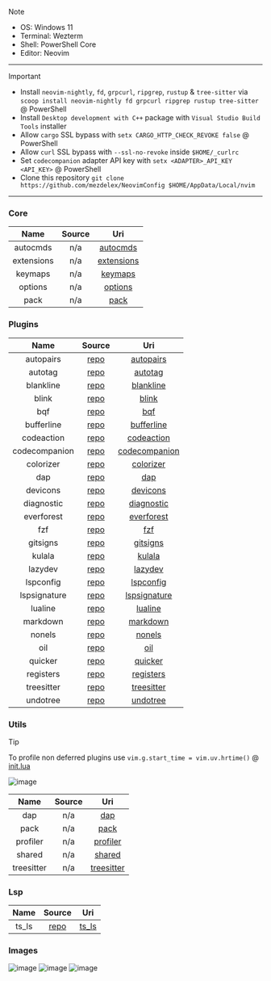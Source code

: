 > [!NOTE]
>
> - OS: Windows 11
> - Terminal: Wezterm
> - Shell: PowerShell Core
> - Editor: Neovim

---

> [!IMPORTANT]
>
> - Install `neovim-nightly`, `fd`, `grpcurl`, `ripgrep`, `rustup` & `tree-sitter` via `scoop install neovim-nightly fd grpcurl ripgrep rustup tree-sitter` @ PowerShell
> - Install `Desktop development with C++` package with `Visual Studio Build Tools` installer
> - Allow `cargo` SSL bypass with `setx CARGO_HTTP_CHECK_REVOKE false` @ PowerShell
> - Allow `curl` SSL bypass with `--ssl-no-revoke` inside `$HOME/_curlrc`
> - Set `codecompanion` adapter API key with `setx <ADAPTER>_API_KEY <API_KEY>` @ PowerShell
> - Clone this repository `git clone https://github.com/mezdelex/NeovimConfig $HOME/AppData/Local/nvim`

---

### Core

|    Name    | Source |                                           Uri                                            |
| :--------: | :----: | :--------------------------------------------------------------------------------------: |
|  autocmds  |  n/a   |   [autocmds](https://github.com/mezdelex/NeovimConfig/blob/main/lua/core/autocmds.lua)   |
| extensions |  n/a   | [extensions](https://github.com/mezdelex/NeovimConfig/blob/main/lua/core/extensions.lua) |
|  keymaps   |  n/a   |    [keymaps](https://github.com/mezdelex/NeovimConfig/blob/main/lua/core/keymaps.lua)    |
|  options   |  n/a   |    [options](https://github.com/mezdelex/NeovimConfig/blob/main/lua/core/options.lua)    |
|    pack    |  n/a   |       [pack](https://github.com/mezdelex/NeovimConfig/blob/main/lua/core/pack.lua)       |

### Plugins

|     Name      |                                Source                                |                                                Uri                                                |
| :-----------: | :------------------------------------------------------------------: | :-----------------------------------------------------------------------------------------------: |
|   autopairs   |           [repo](https://github.com/windwp/nvim-autopairs)           |     [autopairs](https://github.com/mezdelex/NeovimConfig/tree/main/lua/plugins/autopairs.lua)     |
|    autotag    |          [repo](https://github.com/windwp/nvim-ts-autotag)           |       [autotag](https://github.com/mezdelex/NeovimConfig/tree/main/lua/plugins/autotag.lua)       |
|   blankline   |    [repo](https://github.com/lukas-reineke/indent-blankline.nvim)    |     [blankline](https://github.com/mezdelex/NeovimConfig/tree/main/lua/plugins/blankline.lua)     |
|     blink     |             [repo](https://github.com/Saghen/blink.cmp)              |         [blink](https://github.com/mezdelex/NeovimConfig/tree/main/lua/plugins/blink.lua)         |
|      bqf      |           [repo](https://github.com/kevinhwang91/nvim-bqf)           |           [bqf](https://github.com/mezdelex/NeovimConfig/tree/main/lua/plugins/bqf.lua)           |
|  bufferline   |          [repo](https://github.com/akinsho/bufferline.nvim)          |    [bufferline](https://github.com/mezdelex/NeovimConfig/tree/main/lua/plugins/bufferline.lua)    |
|  codeaction   |     [repo](https://github.com/rachartier/tiny-code-action.nvim)      |    [codeaction](https://github.com/mezdelex/NeovimConfig/tree/main/lua/plugins/codeaction.lua)    |
| codecompanion |       [repo](https://github.com/olimorris/codecompanion.nvim)        | [codecompanion](https://github.com/mezdelex/NeovimConfig/tree/main/lua/plugins/codecompanion.lua) |
|   colorizer   |        [repo](https://github.com/norcalli/nvim-colorizer.lua)        |     [colorizer](https://github.com/mezdelex/NeovimConfig/tree/main/lua/plugins/colorizer.lua)     |
|      dap      |           [repo](https://github.com/rcarriga/nvim-dap-ui)            |           [dap](https://github.com/mezdelex/NeovimConfig/tree/main/lua/plugins/dap.lua)           |
|   devicons    |        [repo](https://github.com/nvim-tree/nvim-web-devicons)        |      [devicons](https://github.com/mezdelex/NeovimConfig/tree/main/lua/plugins/devicons.lua)      |
|  diagnostic   |  [repo](https://github.com/rachartier/tiny-inline-diagnostic.nvim)   |    [diagnostic](https://github.com/mezdelex/NeovimConfig/tree/main/lua/plugins/diagnostic.lua)    |
|  everforest   |          [repo](https://github.com/neanias/everforest-nvim)          |    [everforest](https://github.com/mezdelex/NeovimConfig/blob/main/lua/plugins/everforest.lua)    |
|      fzf      |             [repo](https://github.com/ibhagwan/fzf-lua)              |           [fzf](https://github.com/mezdelex/NeovimConfig/tree/main/lua/plugins/fzf.lua)           |
|   gitsigns    |          [repo](https://github.com/lewis6991/gitsigns.nvim)          |      [gitsigns](https://github.com/mezdelex/NeovimConfig/tree/main/lua/plugins/gitsigns.lua)      |
|    kulala     |         [repo](https://github.com/mistweaverco/kulala.nvim)          |        [kulala](https://github.com/mezdelex/NeovimConfig/tree/main/lua/plugins/kulala.lua)        |
|    lazydev    |            [repo](https://github.com/folke/lazydev.nvim)             |       [lazydev](https://github.com/mezdelex/NeovimConfig/tree/main/lua/plugins/lazydev.lua)       |
|   lspconfig   |           [repo](https://github.com/neovim/nvim-lspconfig)           |     [lspconfig](https://github.com/mezdelex/NeovimConfig/tree/main/lua/plugins/lspconfig.lua)     |
| lspsignature  |         [repo](https://github.com/ray-x/lsp_signature.nvim)          |  [lspsignature](https://github.com/mezdelex/NeovimConfig/tree/main/lua/plugins/lspsignature.lua)  |
|    lualine    |         [repo](https://github.com/nvim-lualine/lualine.nvim)         |       [lualine](https://github.com/mezdelex/NeovimConfig/tree/main/lua/plugins/lualine.lua)       |
|   markdown    | [repo](https://github.com/MeanderingProgrammer/render-markdown.nvim) |      [markdown](https://github.com/mezdelex/NeovimConfig/tree/main/lua/plugins/markdown.lua)      |
|    nonels     |          [repo](https://github.com/nvimtools/none-ls.nvim)           |        [nonels](https://github.com/mezdelex/NeovimConfig/tree/main/lua/plugins/nonels.lua)        |
|      oil      |             [repo](https://github.com/stevearc/oil.nvim)             |           [oil](https://github.com/mezdelex/NeovimConfig/tree/main/lua/plugins/oil.lua)           |
|    quicker    |           [repo](https://github.com/stevearc/quicker.nvim)           |       [quicker](https://github.com/mezdelex/NeovimConfig/tree/main/lua/plugins/quicker.lua)       |
|   registers   |         [repo](https://github.com/tversteeg/registers.nvim)          |     [registers](https://github.com/mezdelex/NeovimConfig/tree/main/lua/plugins/registers.lua)     |
|  treesitter   |      [repo](https://github.com/nvim-treesitter/nvim-treesitter)      |    [treesitter](https://github.com/mezdelex/NeovimConfig/tree/main/lua/plugins/treesitter.lua)    |
|   undotree    |              [repo](https://github.com/mbbill/undotree)              |      [undotree](https://github.com/mezdelex/NeovimConfig/tree/main/lua/plugins/undotree.lua)      |

### Utils

> [!TIP]
>
> To profile non deferred plugins use `vim.g.start_time = vim.uv.hrtime()` @ [init.lua](https://github.com/mezdelex/NeovimConfig/tree/main/init.lua)
>
> ![image](https://github.com/user-attachments/assets/a4451de3-b683-4e47-98dd-b2ae92615f67)

|    Name    | Source |                                            Uri                                            |
| :--------: | :----: | :---------------------------------------------------------------------------------------: |
|    dap     |  n/a   |        [dap](https://github.com/mezdelex/NeovimConfig/tree/main/lua/utils/dap.lua)        |
|    pack    |  n/a   |       [pack](https://github.com/mezdelex/NeovimConfig/tree/main/lua/utils/pack.lua)       |
|  profiler  |  n/a   |   [profiler](https://github.com/mezdelex/NeovimConfig/tree/main/lua/utils/profiler.lua)   |
|   shared   |  n/a   |     [shared](https://github.com/mezdelex/NeovimConfig/tree/main/lua/utils/shared.lua)     |
| treesitter |  n/a   | [treesitter](https://github.com/mezdelex/NeovimConfig/tree/main/lua/utils/treesitter.lua) |

### Lsp

| Name  |                                      Source                                      |                                       Uri                                       |
| :---: | :------------------------------------------------------------------------------: | :-----------------------------------------------------------------------------: |
| ts_ls | [repo](https://github.com/typescript-language-server/typescript-language-server) | [ts_ls](https://github.com/mezdelex/NeovimConfig/blob/main/after/lsp/ts_ls.lua) |

### Images

![image](https://github.com/user-attachments/assets/3f59362b-5d91-4c20-a1fd-c880e8530fd2)
![image](https://github.com/user-attachments/assets/010b7455-4c7f-4899-b118-4043938b2919)
![image](https://github.com/user-attachments/assets/06cd4c6f-98af-4d18-84ef-a0e6fd34685d)
